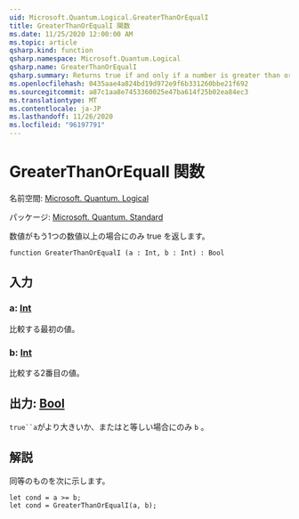 ```yaml
---
uid: Microsoft.Quantum.Logical.GreaterThanOrEqualI
title: GreaterThanOrEqualI 関数
ms.date: 11/25/2020 12:00:00 AM
ms.topic: article
qsharp.kind: function
qsharp.namespace: Microsoft.Quantum.Logical
qsharp.name: GreaterThanOrEqualI
qsharp.summary: Returns true if and only if a number is greater than or equal to another number.
ms.openlocfilehash: 0435aae4a824bd19d972e9f6b331260bbe21f692
ms.sourcegitcommit: a87c1aa8e7453360025e47ba614f25b02ea84ec3
ms.translationtype: MT
ms.contentlocale: ja-JP
ms.lasthandoff: 11/26/2020
ms.locfileid: "96197791"
---
```

# <a name="greaterthanorequali-function"></a>GreaterThanOrEqualI 関数

名前空間: [Microsoft. Quantum. Logical](xref:Microsoft.Quantum.Logical)

パッケージ: [Microsoft. Quantum. Standard](https://nuget.org/packages/Microsoft.Quantum.Standard)


数値がもう1つの数値以上の場合にのみ true を返します。

```qsharp
function GreaterThanOrEqualI (a : Int, b : Int) : Bool
```


## <a name="input"></a>入力

### <a name="a--int"></a>a: [Int](xref:microsoft.quantum.lang-ref.int)

比較する最初の値。


### <a name="b--int"></a>b: [Int](xref:microsoft.quantum.lang-ref.int)

比較する2番目の値。



## <a name="output--bool"></a>出力: [Bool](xref:microsoft.quantum.lang-ref.bool)

`true``a`がより大きいか、またはと等しい場合にのみ `b` 。

## <a name="remarks"></a>解説

同等のものを次に示します。

```Q#
let cond = a >= b;
let cond = GreaterThanOrEqualI(a, b);
```